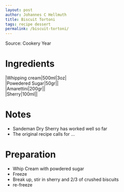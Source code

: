 ```yaml
---
layout: post
author: Johannes C Hellmuth
title: Biscuit Tortoni
tags: recipe dessert
permalink: /biscuit-tortoni/
---
```


Source: Cookery Year

# Ingredients

|Whipping cream|500ml|3oz|  
|Powedered Sugar|50gr||  
|Amarettini|200gr||  
|Sherry|100ml||  

# Notes
* Sandeman Dry Sherry has worked well so far  
* The original recipe calls for ...

# Preparation
* Whip Cream with powdered sugar  
* Freeze  
* Break up, stir in sherry and 2/3 of crushed biscuits  
* re-freeze  
